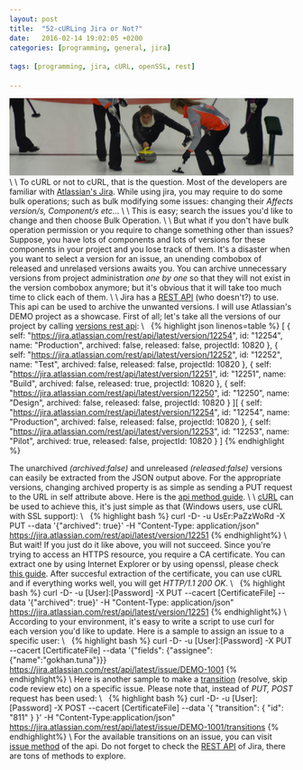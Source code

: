```yaml
---
layout: post
title:  "52-cURLing Jira or Not?"
date:   2016-02-14 19:02:05 +0200
categories: [programming, general, jira]

tags: [programming, jira, cURL, openSSL, rest]

---
```

![Curling](/images/52/curling.jpg)
\\
\\
To cURL or not to cURL, that is the question. Most of the developers are familiar with [Atlassian's Jira](https://www.atlassian.com/software/jira).
While using jira, you may require to do some bulk operations; such as bulk modifying some issues: 
changing their *Affects version/s, Component/s etc*... 
\\
\\
This is easy; search the issues you'd like to change and then choose Bulk Operation. 
\\
\\
But what if you don't have bulk operation permission or you require to change something other than issues?
Suppose, you have lots of components and lots of versions for these components in your project and you lose track of them. 
It's a disaster when you want to select a version for an issue, an unending combobox of released and unrelased versions awaits you. 
You can archive unnecessary versions from project administration *one by one* so that they will not exist in the version combobox anymore; 
but it's obvious that it will take too much time to click each of them.
\\
\\
Jira has a [REST API](https://docs.atlassian.com/jira/REST/latest/) (who doesn't?) to use. This api can be used to archive the unwanted versions.
I will use Atlassian's DEMO project as a showcase. First of all; let's take all the versions of our 
project by calling [versions rest api](https://jira.atlassian.com/rest/api/latest/project/DEMO/versions):
\\
&nbsp;
{% highlight json linenos=table %}
[
{
	self: "https://jira.atlassian.com/rest/api/latest/version/12254",
	id: "12254",
	name: "Production",
	archived: false,
	released: false,
	projectId: 10820
},
{
	self: "https://jira.atlassian.com/rest/api/latest/version/12252",
	id: "12252",
	name: "Test",
	archived: false,
	released: false,
	projectId: 10820
},
{
	self: "https://jira.atlassian.com/rest/api/latest/version/12251",
	id: "12251",
	name: "Build",
	archived: false,
	released: true,
	projectId: 10820
},
{
	self: "https://jira.atlassian.com/rest/api/latest/version/12250",
	id: "12250",
	name: "Design",
	archived: false,
	released: false,
	projectId: 10820
}
][
{
	self: "https://jira.atlassian.com/rest/api/latest/version/12254",
	id: "12254",
	name: "Production",
	archived: false,
	released: false,
	projectId: 10820
},
{
	self: "https://jira.atlassian.com/rest/api/latest/version/12253",
	id: "12253",
	name: "Pilot",
	archived: true,
	released: false,
	projectId: 10820
}
]
{% endhighlight %}

The unarchived *(archived:false)* and unreleased *(released:false)* versions can easily be extracted from 
the JSON output above. For the appropriate versions, changing archived property is as simple as sending 
a PUT request to the URL in self attribute above. Here is the [api method guide](https://docs.atlassian.com/jira/REST/latest/#api/2/version-updateVersion).
\\
\\
[cURL](https://curl.haxx.se/) can be used to achieve this, it's just simple as that (Windows users, use cURL with SSL support):
\\
&nbsp;
{% highlight bash %}
curl -D- -u UsEr:PaZzWoRd -X PUT --data '{"archived": true}' -H "Content-Type: application/json" https://jira.atlassian.com/rest/api/latest/version/12251
{% endhighlight%}
\\
But wait! If you just do it like above, you will not succeed. Since you're trying to access 
an HTTPS resource, you require a CA certificate.  You can extract one  by using Internet Explorer 
or by using openssl, please check [this guide](https://curl.haxx.se/docs/sslcerts.html). After succesful extraction of the certificate, 
you can use cURL and if everything works well, you will get *HTTP/1.1 200 OK*.
\\
&nbsp;
{% highlight bash %}
curl -D- -u [User]:[Password] -X PUT --cacert [CertificateFile] --data '{"archived": true}' -H "Content-Type: application/json" https://jira.atlassian.com/rest/api/latest/version/12251
{% endhighlight%}
\\
According to your environment, it's easy to write a script to use curl for each 
version you'd like to update. Here is a sample to assign an issue to a specific user:
\\
&nbsp;
{% highlight bash %}
curl -D- -u [User]:[Password] -X PUT --cacert [CertificateFile] --data '{"fields": {"assignee":{"name":"gokhan.tuna"}}} https://jira.atlassian.com/rest/api/latest/issue/DEMO-1001 
{% endhighlight%}
\\
Here is another sample to make a [transition](https://docs.atlassian.com/jira/REST/latest/#api/2/issue-doTransition) (resolve, skip code review etc) on a specific issue. 
Please note that, instead of *PUT, POST* request has been used:
\\
&nbsp;
{% highlight bash %}
curl -D- -u [User]:[Password] -X POST --cacert [CertificateFile]  --data '{ "transition": { "id": "811" } }' -H "Content-Type:application/json" https://jira.atlassian.com/rest/api/latest/issue/DEMO-1001/transitions
{% endhighlight%}
\\
For the available transitions on an issue, you can visit [issue method](https://jira.atlassian.com/rest/api/latest/issue/DEMO-1001/transitions) of the api. 
Do not forget to check the [REST API](https://docs.atlassian.com/jira/REST/latest/) of Jira, there are tons of methods to explore.
